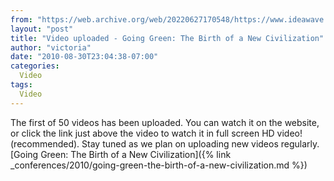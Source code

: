```yaml
---
from: "https://web.archive.org/web/20220627170548/https://www.ideawave.ca/video-uploaded-%e2%80%93-going-green-the-birth-of-a-new-civilization/"
layout: "post"
title: "Video uploaded - Going Green: The Birth of a New Civilization"
author: "victoria"
date: "2010-08-30T23:04:38-07:00"
categories:
  Video
tags: 
  Video
---
```


The first of 50 videos has been uploaded. You can watch it on the website, or click the link just above the video to watch it in full screen HD video! (recommended). Stay tuned as we plan on uploading new videos regularly. [Going Green: The Birth of a New Civilization]({% link _conferences/2010/going-green-the-birth-of-a-new-civilization.md %})
